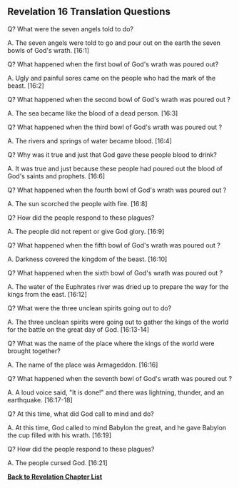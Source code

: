 ## Revelation 16 Translation Questions ##

Q? What were the seven angels told to do?

A. The seven angels were told to go and pour out on the earth the seven bowls of God's wrath. [16:1]

Q? What happened when the first bowl of God's wrath was poured out?

A. Ugly and painful sores came on the people who had the mark of the beast. [16:2]

Q? What happened when the second bowl of God's wrath was poured out ?

A. The sea became like the blood of a dead person. [16:3]

Q? What happened when the third bowl of God's wrath was poured out ?

A. The rivers and springs of water became blood. [16:4]

Q? Why was it true and just that God gave these people blood to drink?

A. It was true and just because these people had poured out the blood of God's saints and prophets. [16:6]

Q? What happened when the fourth bowl of God's wrath was poured out ?

A. The sun scorched the people with fire. [16:8]

Q? How did the people respond to these plagues?

A. The people did not repent or give God glory. [16:9]

Q? What happened when the fifth bowl of God's wrath was poured out ?

A. Darkness covered the kingdom of the beast. [16:10]

Q? What happened when the sixth bowl of God's wrath was poured out ?

A. The water of the Euphrates river was dried up to prepare the way for the kings from the east. [16:12]

Q? What were the three unclean spirits going out to do?

A. The three unclean spirits were going out to gather the kings of the world for the battle on the great day of God. [16:13-14]

Q? What was the name of the place where the kings of the world were brought together?

A. The name of the place was Armageddon. [16:16]

Q? What happened when the seventh bowl of God's wrath was poured out ?

A. A loud voice said, "It is done!" and there was lightning, thunder, and an earthquake. [16:17-18]

Q? At this time, what did God call to mind and do?

A. At this time, God called to mind Babylon the great, and he gave Babylon the cup filled with his wrath. [16:19]

Q? How did the people respond to these plagues?

A. The people cursed God. [16:21]

__[Back to Revelation Chapter List](./)__

